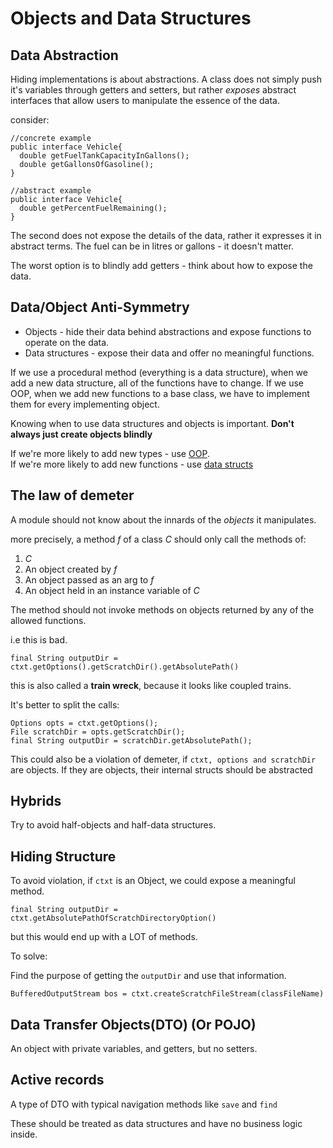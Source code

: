 # Objects and Data Structures

## Data Abstraction

Hiding implementations is about abstractions. A class does not simply push it's variables
through getters and setters, but rather *exposes* abstract interfaces that allow users to manipulate
the essence of the data. 

consider: 

```$xslt
//concrete example
public interface Vehicle{
  double getFuelTankCapacityInGallons();
  double getGallonsOfGasoline();
}  
```

```$xslt
//abstract example
public interface Vehicle{
  double getPercentFuelRemaining();
}
``` 

The second does not expose the details of the data, rather it expresses it in abstract
terms. The fuel can be in litres or gallons - it doesn't matter.

The worst option is to blindly add getters - think about how to expose the data.

## Data/Object Anti-Symmetry

- Objects - hide their data behind abstractions and expose functions to operate on the data.
- Data structures - expose their data and offer no meaningful functions.

If we use a procedural method (everything is a data structure), when we add a new data 
structure, all of the functions have to change. If we use OOP, when we add new functions
to a base class, we have to implement them for every implementing object.

Knowing when to use data structures and objects is important. **Don't always just create
objects blindly**

If we're more likely to add new types - use [OOP](src/main/java/com/sjmillington/objects/polymorphic).  
If we're more likely to add new functions - use [data structs](src/main/java/com/sjmillington/objects/procedural)

## The law of demeter

A module should not know about the innards of the *objects* it manipulates.

more precisely, a method *f* of a class *C* should only call the methods of:

1. *C*
2. An object created by *f*
3. An object passed as an arg to *f*
4. An object held in an instance variable of *C*

The method should not invoke methods on objects returned by any of the allowed functions.

i.e this is bad.

`final String outputDir = ctxt.getOptions().getScratchDir().getAbsolutePath()`

this is also called a **train wreck**, because it looks like coupled trains.

It's better to split the calls:

```
Options opts = ctxt.getOptions();
File scratchDir = opts.getScratchDir();
final String outputDir = scratchDir.getAbsolutePath();
```

This could also be a violation of demeter, if `ctxt, options and scratchDir` are objects.
If they are objects, their internal structs should be abstracted

## Hybrids

Try to avoid half-objects and half-data structures.

## Hiding Structure

To avoid violation, if `ctxt` is an Object, we could expose a meaningful method.

`final String outputDir = ctxt.getAbsolutePathOfScratchDirectoryOption()` 

but this would end up with a LOT of methods.

To solve:

Find the purpose of getting the `outputDir` and use that information.

`BufferedOutputStream bos = ctxt.createScratchFileStream(classFileName)`

## Data Transfer Objects(DTO) (Or POJO)

An object with private variables, and getters, but no setters. 

## Active records

A type of DTO with typical navigation methods like `save` and `find`

These should be treated as data structures and have no business logic inside.





